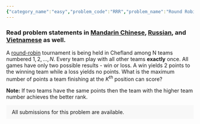 ```yaml
---
{"category_name":"easy","problem_code":"RRR","problem_name":"Round Robin Ranks ","problemComponents":{"constraints":"- $1 \\leq T \\leq 10^5$\n- $1 \\leq K \\leq N \\leq 10^9$\n","constraintsState":true,"subtasks":"- 30 points : $1 \\leq R \\leq 10000$\n- 70 points : $1 \\leq R \\leq 10^9$\n","subtasksState":false,"inputFormat":"- First line will contain $T$, number of testcases. Then the testcases follow.\n- Each testcase contains a single line of input, two space-separated integers $N, K$.\n","inputFormatState":true,"outputFormat":"For each testcase, output in a single line an integer - the maximum points the team ranked $K$ in the round-robin tournament can score.\n","outputFormatState":true,"sampleTestCases":{"0":{"id":1,"input":"3\n3 3\n4 1\n7 4\n","output":"2\n6\n8\n","explanation":"**Test Case $1$:** There are $3$ teams in the tournament. The maximum score will be achieved by the team coming $3^{rd}$ when all teams win $1$ match and lose the other one. Hence the maximum possible score will be $2(2 \\cdot 1)$  points.\n\n**Test Case $2$:** There are $4$ teams in the tournament. The maximum score will be achieved by the team coming $1^{st}$ when they beat all teams in the tournament. Hence the maximum possible score will be $6(2 \\cdot 3)$ points.\n","isDeleted":false}}},"video_editorial_url":"https://youtu.be/rbgJm8m3Nrg","languages_supported":{"0":"CPP14","1":"C","2":"JAVA","3":"PYTH 3.6","4":"CPP17","5":"PYTH","6":"PYP3","7":"CS2","8":"ADA","9":"PYPY","10":"TEXT","11":"PAS fpc","12":"NODEJS","13":"RUBY","14":"PHP","15":"GO","16":"HASK","17":"TCL","18":"PERL","19":"SCALA","20":"LUA","21":"kotlin","22":"BASH","23":"JS","24":"LISP sbcl","25":"rust","26":"PAS gpc","27":"BF","28":"CLOJ","29":"R","30":"D","31":"CAML","32":"FORT","33":"ASM","34":"swift","35":"FS","36":"WSPC","37":"LISP clisp","38":"SQL","39":"SCM guile","40":"PERL6","41":"ERL","42":"CLPS","43":"ICK","44":"NICE","45":"PRLG","46":"ICON","47":"COB","48":"SCM chicken","49":"PIKE","50":"SCM qobi","51":"ST","52":"SQLQ","53":"NEM"},"max_timelimit":1,"source_sizelimit":50000,"problem_author":"utkarsh_adm","problem_tester":"","date_added":"16-10-2021","tags":{"0":"easy","1":"greedy","2":"snck1a21","3":"utkarsh_adm"},"problem_difficulty_level":"Unavailable","best_tag":"","editorial_url":"https://discuss.codechef.com/problems/RRR","time":{"view_start_date":1635003000,"submit_start_date":1635003000,"visible_start_date":1635003000,"end_date":1735669800},"is_direct_submittable":false,"problemDiscussURL":"https://discuss.codechef.com/search?q=RRR","is_proctored":false,"visitedContests":{},"layout":"problem"}
---
```

### Read problem statements in [Mandarin Chinese](https://www.codechef.com/download/translated/SNCK1A21/mandarin/RRR.pdf), [Russian](https://www.codechef.com/download/translated/SNCK1A21/russian/RRR.pdf), and [Vietnamese](https://www.codechef.com/download/translated/SNCK1A21/vietnamese/RRR.pdf) as well.

A [round-robin](https://en.wikipedia.org/wiki/Round-robin_tournament) tournament is being held in Chefland among N teams numbered $1,2,...,N$. Every team play with all other teams $\textbf{exactly}$ once. All games have only two possible results - win or loss. A win yields $2$ points to the winning team while a loss yields no points. What is the maximum number of points a team finishing at the $K^{th}$ position can score?

$\textbf{Note:}$ If two teams have the same points then the team with the higher team number achieves the better rank.
<aside style='background: #f8f8f8;padding: 10px 15px;'><div>All submissions for this problem are available.</div></aside>